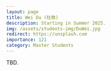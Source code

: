 ```yaml
---
layout: page
title: Wei Du (杜微)
description: Starting in Summer 2025.
img: /assets/students-img/DuWei.jpg
redirect: https://unsplash.com
importance: 121
category: Master Students
---
```


TBD.